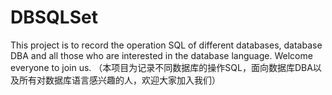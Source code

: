 # DBSQLSet
This project is to record the operation SQL of different databases, database DBA and all those who are interested in the database language. Welcome everyone to join us. 
（本项目为记录不同数据库的操作SQL，面向数据库DBA以及所有对数据库语言感兴趣的人，欢迎大家加入我们）
